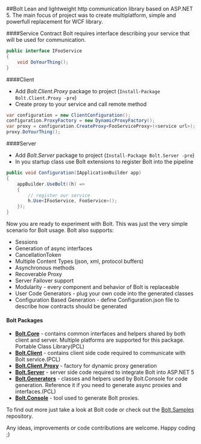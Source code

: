 ##Bolt
Lean and lightweight http communication library based on ASP.NET 5. The main focus of project 
was to create multiplatform, simple and powerfull replacement for WCF library.

####Service Contract
Bolt requires interface describing your service that will be used for communication.

```c#
public interface IFooService
{
    void DoYourThing();
}
```

####Client
* Add *Bolt.Client.Proxy* package to project (`Install-Package Bolt.Client.Proxy -pre`)
* Create proxy to your service and call remote method
```c#
var configuration = new ClientConfiguration();
configuration.ProxyFactory = new DynamicProxyFactory();
var proxy = configuration.CreateProxy<FooServiceProxy>(<service url>);
proxy.DoYourThing();
```

####Server
* Add *Bolt.Server* package to project (`Install-Package Bolt.Server -pre`)
* In you startup class use Bolt extensions to register Bolt into the pipeline

```c#
public void Configuration(IApplicationBuilder app)
{
    appBuilder.UseBolt((h) =>
    {
        // register our service
        h.Use<IFooService, FooService>();
    });
}
```
Now you are ready to experiment with Bolt. This was just the very simple scenario for Bolt usage.
Bolt also supports:

* Sessions
* Generation of async interfaces
* CancellationToken 
* Multiple Content Types (json, xml, protocol buffers)
* Asynchronous methods
* Recoverable Proxy
* Server Failover support
* Modularity - every component and behavior of Bolt is replaceable
* User Code Generators - plug your own code into the generated classes
* Configuration Based Generation - define Configuration.json file to describe how contracts should be generated

#### Bolt Packages
* **[Bolt.Core](https://www.nuget.org/packages/Bolt.Core/)** - contains common interfaces and helpers shared by both client and server. Multiple platforms are supported for this package. Portable Class Library(PCL) 
* **[Bolt.Client](https://www.nuget.org/packages/Bolt.Client/)** - contains client side code required to communicate with Bolt service.(PCL)
* **[Bolt.Client.Proxy](https://www.nuget.org/packages/Bolt.Client/)** - factory for dynamic proxy generation
* **[Bolt.Server](https://www.nuget.org/packages/Bolt.Server/)** - server side code required to integrate Bolt into ASP.NET 5
* **[Bolt.Generators](https://www.nuget.org/packages/Bolt.Generators/)** - classes and helpers used by Bolt.Console for code generation. Reference it if you need to generate async proxies and interfaces.(PCL)
* **[Bolt.Console](https://www.nuget.org/packages/Bolt.Tool/)** - tool used to generate Bolt proxies.

To find out more just take a look at Bolt code or check out the [Bolt.Samples](https://github.com/justkao/Bolt.Samples)
repository.

Any ideas, improvements or code contributions are welcome. Happy coding ;)
